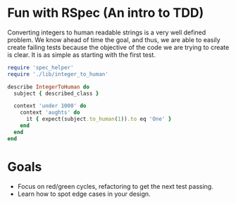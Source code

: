 # Fun with RSpec (An intro to TDD)

Converting integers to human readable strings is a very well defined problem. We know ahead of time the goal, and thus, we are able to easily create failing tests because the objective of the code we are trying to create is clear. It is as simple as starting with the first test.

```ruby
require 'spec_helper'
require './lib/integer_to_human'

describe IntegerToHuman do
  subject { described_class }

  context 'under 1000' do
    context 'aughts' do
      it { expect(subject.to_human(1)).to eq 'One' }
    end
  end
end
```

# Goals

- Focus on red/green cycles, refactoring to get the next test passing.
- Learn how to spot edge cases in your design.
